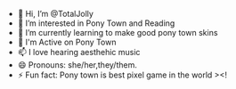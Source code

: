- 👋 Hi, I’m @TotalJolly
- 👀 I’m interested in Pony Town and Reading
- 🌱 I’m currently learning to make good pony town skins
- 💞️ I'm Active on Pony Town
- 📫 I love hearing aesthehic music
- 😄 Pronouns: she/her,they/them.
- ⚡ Fun fact: Pony town is best pixel game in the world ><!

<!---
TotalJolly/TotalJolly is a ✨ special ✨ repository because its `README.md` (this file) appears on your GitHub profile.
You can click the Preview link to take a look at your changes.
--->
